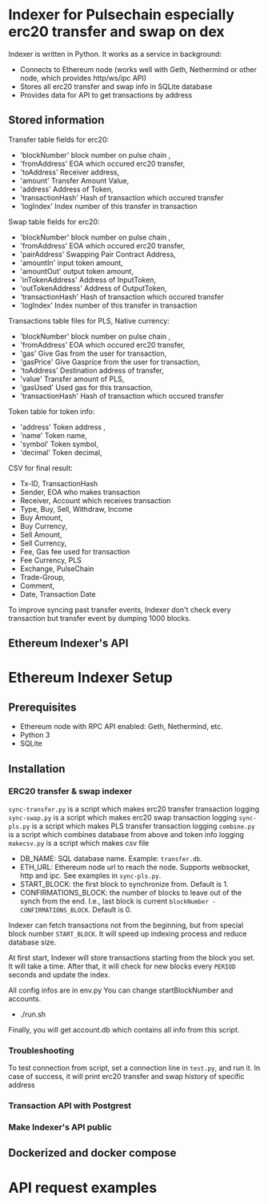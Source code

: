 # Indexer for Pulsechain especially erc20 transfer and swap on dex


Indexer is written in Python. It works as a service in background:

- Connects to Ethereum node (works well with Geth, Nethermind or other node, which provides http/ws/ipc API)
- Stores all erc20 transfer and swap info in SQLite database
- Provides data for API to get transactions by address

## Stored information

Transfer table fields for erc20:

- 'blockNumber' block number on pulse chain ,
- 'fromAddress' EOA which occured erc20 transfer,
- 'toAddress' Receiver address,
- 'amount' Transfer Amount Value,
- 'address' Address of Token,
- 'transactionHash' Hash of transaction which occured transfer
- 'logIndex' Index number of this transfer in transaction

Swap table fields for erc20:

- 'blockNumber' block number on pulse chain ,
- 'fromAddress' EOA which occured erc20 transfer,
- 'pairAddress' Swapping Pair Contract Address,
- 'amountIn' input token amount,
- 'amountOut' output token amount,
- 'inTokenAddress' Address of InputToken,
- 'outTokenAddress' Address of OutputToken,
- 'transactionHash' Hash of transaction which occured transfer
- 'logIndex' Index number of this transfer in transaction

Transactions table files for PLS, Native currency:

- 'blockNumber' block number on pulse chain ,
- 'fromAddress' EOA which occured erc20 transfer,
- 'gas' Give Gas from the user for transaction,
- 'gasPrice' Give Gasprice from the user for transaction,
- 'toAddress' Destination address of transfer,
- 'value' Transfer amount of PLS,
- 'gasUsed' Used gas for this transaction,
- 'transactionHash' Hash of transaction which occured transfer

Token table for token info:

- 'address' Token address ,
- 'name' Token name,
- 'symbol' Token symbol,
- 'decimal' Token decimal,

CSV for final result:

- Tx-ID, TransactionHash
- Sender, EOA who makes transaction
- Receiver, Account which receives transaction
- Type, Buy, Sell, Withdraw, Income
- Buy Amount, 
- Buy Currency,
- Sell Amount, 
- Sell Currency,
- Fee, Gas fee used for transaction
- Fee Currency, PLS
- Exchange, PulseChain
- Trade-Group,
- Comment,
- Date, Transaction Date

To improve syncing past transfer events, Indexer don't check every transaction but transfer event by dumping 1000 blocks.


## Ethereum Indexer's API

# Ethereum Indexer Setup

## Prerequisites

- Ethereum node with RPC API enabled: Geth, Nethermind, etc.
- Python 3
- SQLite

## Installation


### ERC20 transfer & swap indexer

`sync-transfer.py` is a script which makes erc20 transfer transaction logging
`sync-swap.py` is a script which makes erc20 swap transaction logging
`sync-pls.py` is a script which makes PLS transfer transaction logging
`combine.py` is a script which combines database from above and token info logging
`makecsv.py` is a script which makes csv file

- DB_NAME: SQL database name. Example: `transfer.db`.
- ETH_URL: Ethereum node url to reach the node. Supports websocket, http and ipc. See examples in `sync-pls.py`.
- START_BLOCK: the first block to synchronize from. Default is 1.
- CONFIRMATIONS_BLOCK: the number of blocks to leave out of the synch from the end. I.e., last block is current `blockNumber - CONFIRMATIONS_BLOCK`. Default is 0.

Indexer can fetch transactions not from the beginning, but from special block number `START_BLOCK`. It will speed up indexing process and reduce database size.

At first start, Indexer will store transactions starting from the block you set. It will take a time. After that, it will check for new blocks every `PERIOD` seconds and update the index.

All config infos are in env.py
You can change startBlockNumber and accounts.

- ./run.sh

Finally, you will get account.db which contains all info from this script.

### Troubleshooting

To test connection from script, set a connection line in `test.py`, and run it. In case of success, it will print erc20 transfer and swap history of specific address
### Transaction API with Postgrest
  
### Make Indexer's API public

## Dockerized and docker compose

# API request examples

